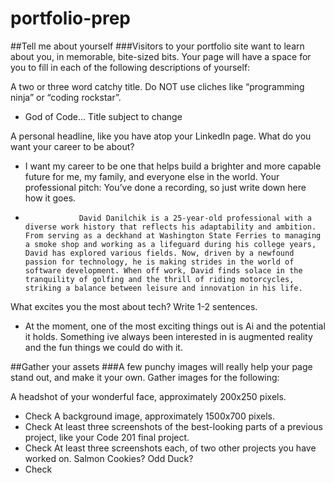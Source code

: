 # portfolio-prep

##Tell me about yourself
###Visitors to your portfolio site want to learn about you, in memorable, bite-sized bits. Your page will have a space for you to fill in each of the following descriptions of yourself:

A two or three word catchy title. Do NOT use cliches like “programming ninja” or “coding rockstar”.
  * God of Code... Title subject to change

A personal headline, like you have atop your LinkedIn page. What do you want your career to be about?
  * I want my career to be one that helps build a brighter and more capable future for me, my family, and everyone else in the world.
Your professional pitch: You’ve done a recording, so just write down here how it goes.
  *                 David Danilchik is a 25-year-old professional with a diverse work history that reflects his adaptability and ambition. From serving as a deckhand at Washington State Ferries to managing a smoke shop and working as a lifeguard during his college years, David has explored various fields. Now, driven by a newfound passion for technology, he is making strides in the world of software development. When off work, David finds solace in the tranquility of golfing and the thrill of riding motorcycles, striking a balance between leisure and innovation in his life.

What excites you the most about tech? Write 1-2 sentences.
  * At the moment, one of the most exciting things out is Ai and the potential it holds. Something ive always been interested in is augmented reality and the fun things we could do with it. 

##Gather your assets
###A few punchy images will really help your page stand out, and make it your own. Gather images for the following:

A headshot of your wonderful face, approximately 200x250 pixels.
 * Check
A background image, approximately 1500x700 pixels.
 * Check
At least three screenshots of the best-looking parts of a previous project, like your Code 201 final project.
 * Check
At least three screenshots each, of two other projects you have worked on. Salmon Cookies? Odd Duck?
 * Check
